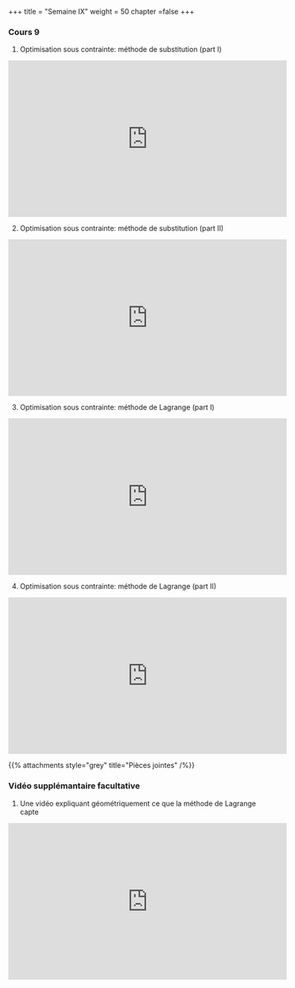 +++
title = "Semaine IX"
weight = 50
chapter =false
+++

<!--
# :construction:
Vidéos disponible le 29 septembre 2020
-->


### Cours 9

1) Optimisation sous contrainte: méthode de substitution (part I)

<iframe width="560" height="315" src="https://www.youtube.com/embed/5aVy5eCH5uE" frameborder="0" allow="accelerometer; autoplay; clipboard-write; encrypted-media; gyroscope; picture-in-picture" allowfullscreen></iframe>


2) Optimisation sous contrainte: méthode de substitution (part II)

<iframe width="560" height="315" src="https://www.youtube.com/embed/9-_UMXEw5hE" frameborder="0" allow="accelerometer; autoplay; clipboard-write; encrypted-media; gyroscope; picture-in-picture" allowfullscreen></iframe>


3) Optimisation sous contrainte: méthode de Lagrange (part I)

<iframe width="560" height="315" src="https://www.youtube.com/embed/PhGz_oMxdYg" frameborder="0" allow="accelerometer; autoplay; clipboard-write; encrypted-media; gyroscope; picture-in-picture" allowfullscreen></iframe>



4) Optimisation sous contrainte: méthode de Lagrange (part II)


<iframe width="560" height="315" src="https://www.youtube.com/embed/0ckNte8vYjI" frameborder="0" allow="accelerometer; autoplay; clipboard-write; encrypted-media; gyroscope; picture-in-picture" allowfullscreen></iframe>



{{% attachments style="grey" title="Pièces jointes" /%}}



### Vidéo supplémantaire facultative

1) Une vidéo expliquant géométriquement ce que la méthode de Lagrange capte

<iframe width="560" height="315" src="https://www.youtube.com/embed/vwUV2IDLP8Q" frameborder="0" allow="accelerometer; autoplay; clipboard-write; encrypted-media; gyroscope; picture-in-picture" allowfullscreen></iframe>
